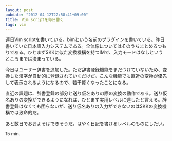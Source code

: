 ```yaml
---
layout: post
pubdate: "2012-04-12T22:58:41+09:00"
title: Vim scriptを毎日書く
tags: vim
---
```

連日Vim scriptを書いている。bimという名前のプラグインを書いている。昨日書いていた日本語入力システムである。全体像についてはそのうちまとめるつもりである。ひとまずSKKに似た変換機構を持つIMで、入力モードはなしというところまでは決まっている。

今日はユーザー辞書を追加した。ただ辞書登録機能をまだつけていないため、変換した漢字が自動的に登録されていくだけだ。こんな機能でも直近の変換が優先して表示されるようになるので、若干賢くなったことになる。

直近の課題は、辞書登録の部分と送り仮名ありの際の変換の動作である。送り仮名ありの変換ができるようになれば、ひとまず実用レベルに達したと言える。辞書登録はなくても困らないが、送り仮名ありの入力ができないのはSKKの変換機構では致命的だ。

あと数日でおおよそはできそうだ。はやく日記を書けるレベルのものにしたい。

15 min.
